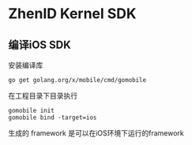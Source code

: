 # ZhenID Kernel SDK


## 编译iOS SDK

安装编译库

```
go get golang.org/x/mobile/cmd/gomobile
```

在工程目录下目录执行

```
gomobile init
gomobile bind -target=ios
```

生成的 framework 是可以在iOS环境下运行的framework